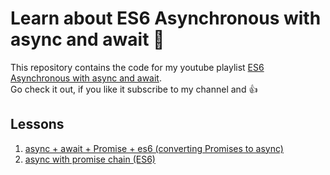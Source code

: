 # Learn about ES6 Asynchronous with async and await 🤗

This repository contains the code for my youtube playlist [ES6 Asynchronous with async and await](https://www.youtube.com/watch?v=H8oBRfK5u5c&list=PLBhDPtxQGkeOtu5UdzkGPlaS0bLkdP1E_).  
Go check it out, if you like it subscribe to my channel and 👍

## Lessons

1. [async + await + Promise + es6 (converting Promises to async) ](https://youtu.be/H8oBRfK5u5c)
2. [async with promise chain (ES6)](https://youtu.be/azojV796DRQ)
